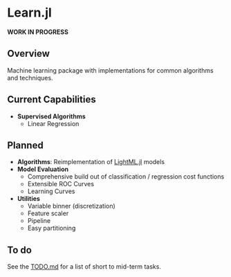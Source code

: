 # Learn.jl

**WORK IN PROGRESS**

## Overview

Machine learning package with implementations for common algorithms and techniques.

## Current Capabilities

- **Supervised Algorithms**
  - Linear Regression

## Planned
- **Algorithms**: Reimplementation of [LightML.jl](https://github.com/memoiry/LightML.jl) models
- **Model Evaluation**
  - Comprehensive build out of classification / regression cost functions
  - Extensible ROC Curves
  - Learning Curves
- **Utilities**
  - Variable binner (discretization)
  - Feature scaler
  - Pipeline
  - Easy partitioning

## To do

See the [TODO.md](TODO.md) for a list of short to mid-term tasks.
